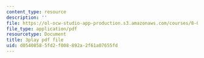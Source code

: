 ```yaml
---
content_type: resource
description: ''
file: https://ol-ocw-studio-app-production.s3.amazonaws.com/courses/8-03sc-physics-iii-vibrations-and-waves-fall-2016/d05408585fd2f008892a2f61a07655fd_Dlhma3z57SA.pdf
file_type: application/pdf
resourcetype: Document
title: 3play pdf file
uid: d0540858-5fd2-f008-892a-2f61a07655fd
---
```

